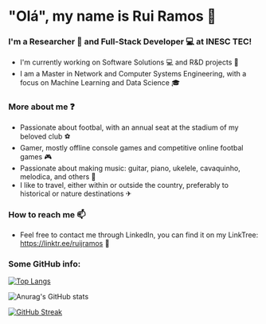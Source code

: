 # "Olá", my name is Rui Ramos 👋 

### I'm a Researcher 🔎 and Full-Stack Developer 💻 at INESC TEC!

- I'm currently working on Software Solutions 💻 and R&D projects 🔎
- I am a Master in Network and Computer Systems Engineering, with a focus on Machine Learning and Data Science 🎓

### More about me ❓

- Passionate about footbal, with an annual seat at the stadium of my beloved club ⚽
- Gamer, mostly offline console games and competitive online footbal games 🎮
- Passionate about making music: guitar, piano, ukelele, cavaquinho, melodica, and others 🎵
- I like to travel, either within or outside the country, preferably to historical or nature destinations ✈

### How to reach me 📫
- Feel free to contact me through LinkedIn, you can find it on my LinkTree: https://linktr.ee/ruijramos 🔗

### Some GitHub info:

[![Top Langs](https://github-readme-stats.vercel.app/api/top-langs/?username=ruijramos&layout=compact)](https://github.com/anuraghazra/github-readme-stats)

![Anurag's GitHub stats](https://github-readme-stats.vercel.app/api?username=ruijramos&count_private=true)

[![GitHub Streak](https://streak-stats.demolab.com/?user=ruijramos)](https://git.io/streak-stats)





